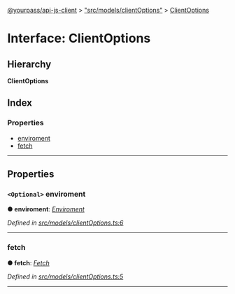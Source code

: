 [@yourpass/api-js-client](../README.md) > ["src/models/clientOptions"](../modules/_src_models_clientoptions_.md) > [ClientOptions](../interfaces/_src_models_clientoptions_.clientoptions.md)

# Interface: ClientOptions

## Hierarchy

**ClientOptions**

## Index

### Properties

* [enviroment](_src_models_clientoptions_.clientoptions.md#enviroment)
* [fetch](_src_models_clientoptions_.clientoptions.md#fetch)

---

## Properties

<a id="enviroment"></a>

### `<Optional>` enviroment

**● enviroment**: *[Enviroment](../enums/_src_constants_enviroments_.enviroment.md)*

*Defined in [src/models/clientOptions.ts:6](https://github.com/yourpass/yourpass-api-js-client/blob/7027c81/src/models/clientOptions.ts#L6)*

___
<a id="fetch"></a>

###  fetch

**● fetch**: *[Fetch](../modules/_src_fetch_fetch_.md#fetch)*

*Defined in [src/models/clientOptions.ts:5](https://github.com/yourpass/yourpass-api-js-client/blob/7027c81/src/models/clientOptions.ts#L5)*

___

